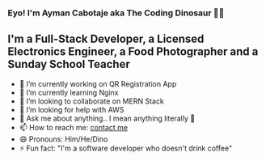 ### Eyo! I'm Ayman Cabotaje aka The Coding Dinosaur 🦖🦕

## I'm a Full-Stack Developer, a Licensed Electronics Engineer, a Food Photographer and a Sunday School Teacher

- 🔭 I’m currently working on QR Registration App
- 🌱 I’m currently learning Nginx
- 👯 I’m looking to collaborate on MERN Stack
- 🤔 I’m looking for help with AWS
- 💬 Ask me about anything.. I mean anything literally 🤣
- 📫 How to reach me: [contact me](mailto:apcabotaje@gmail.com)
- 😄 Pronouns: Him/He/Dino
- ⚡ Fun fact: "I'm a software developer who doesn't drink coffee"

